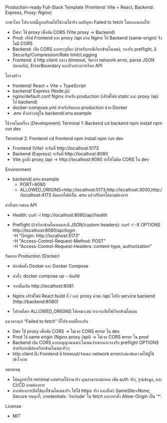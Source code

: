 Production-ready Full-Stack Template (Frontend: Vite + React, Backend: Express, Proxy: Nginx)

ภาษาไทย
โปรเจกต์นี้ถูกเตรียมให้ใช้งานได้จริง ลดปัญหา Failed to fetch โดยออกแบบให้:
- Dev: ใช้ proxy เพื่อตัด CORS (Vite proxy → Backend)
- Prod: เสิร์ฟ Frontend และ proxy /api ผ่าน Nginx ไป Backend (same-origin) จึงไม่มี CORS
- Backend: เปิด CORS แบบระบุที่มา (สำหรับกรณีเรียกข้ามโดเมน), รองรับ preflight, มี Security/Compression/Rate limit/Logging
- Frontend: มี http client กลาง (timeout, จัดการ network error, parse JSON ปลอดภัย), ErrorBoundary และตัวอย่างการเรียก API

โครงสร้าง
- frontend/ React + Vite + TypeScript
- backend/ Express (Node.js)
- nginx/default.conf Nginx สำหรับ production (เสิร์ฟไฟล์ static และ proxy /api ไป backend)
- docker-compose.yml สำหรับรันแบบ production ด้วย Docker
- .env ตัวอย่างอยู่ใน backend/.env.example

ใช้งานในเครื่อง (Development)
Terminal 1: Backend
  cd backend
  npm install
  npm run dev

Terminal 2: Frontend
  cd frontend
  npm install
  npm run dev

- Frontend (Vite) จะรันที่ http://localhost:5173
- Backend (Express) จะรันที่ http://localhost:8080
- Vite ถูกตั้ง proxy /api → http://localhost:8080 ทำให้ไม่ติด CORS ใน dev

Environment
- backend/.env.example
  - PORT=8080
  - ALLOWED_ORIGINS=http://localhost:5173,http://localhost:3000,http://localhost:4173
  คัดลอกไฟล์เป็น .env แล้วปรับค่าได้ตามต้องการ

คำสั่งตรวจสอบ API
- Health:
  curl -i http://localhost:8080/api/health

- Preflight (ถ้าเรียกข้ามโดเมนและมี JSON/custom headers):
  curl -i -X OPTIONS http://localhost:8080/api/login \
    -H "Origin: http://localhost:5173" \
    -H "Access-Control-Request-Method: POST" \
    -H "Access-Control-Request-Headers: content-type, authorization"

รันแบบ Production (Docker)
- ต้องติดตั้ง Docker และ Docker Compose
- คำสั่ง:
  docker compose up --build

- จากนั้นเปิด http://localhost:8081
- Nginx เสิร์ฟไฟล์ React build ที่ / และ proxy คำขอ /api ไปยัง service backend (http://backend:8080)
- โปรดตั้งค่า ALLOWED_ORIGINS ให้เหมาะสม หากจะเปิดให้เรียกข้ามโดเมน

แนวทางแก้ “Failed to fetch” ที่โปรเจกต์นี้รองรับ
- Dev ใช้ proxy เพื่อตัด CORS → ไม่เจอ CORS error ใน dev
- Prod ใช้ same origin (Nginx proxy /api) → ไม่เจอ CORS error ใน prod
- Backend เปิด CORS แบบอนุญาตเฉพาะโดเมนจำเพาะและรองรับ preflight OPTIONS สำหรับกรณีต้องเรียกข้ามโดเมนจริงๆ
- http client ฝั่ง Frontend มี timeout/จำแนก network error/แสดงข้อความให้ผู้ใช้เข้าใจง่าย

หมายเหตุ
- โค้ดถูกทำให้ minimal แต่พร้อมใช้งานจริง คุณสามารถต่อยอด เพิ่ม auth จริง, ฐานข้อมูล, และ CI/CD ตามต้องการ
- หากต้องการเปิดใช้คุกกี้ข้ามโดเมนจริง ให้ใช้ https จริง และตั้งค่า SameSite=None; Secure บนคุกกี้, credentials: 'include' ใน fetch และอย่าตั้ง Allow-Origin เป็น '*'.

License
- MIT